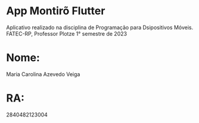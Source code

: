 # App Montirõ Flutter
Aplicativo realizado na disciplina de Programação para Dsipositivos Móveis. FATEC-RP, Professor Plotze 1° semestre de 2023
# Nome:
Maria Carolina Azevedo Veiga
# RA:
2840482123004
